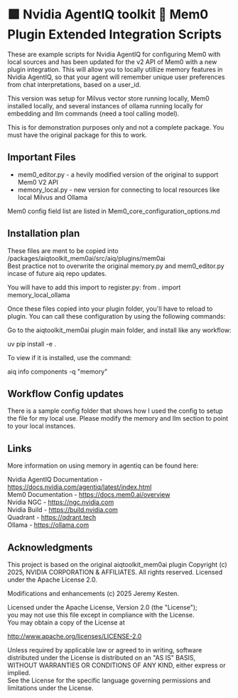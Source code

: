 # 🟩 Nvidia AgentIQ toolkit 🔌 Mem0 Plugin Extended Integration Scripts

These are example scripts for Nvidia AgentIQ for configuring Mem0 with local sources and has been updated for the v2 API of Mem0 with a new plugin integration. This will allow you to locally utillize memory features in Nvidia AgentIQ, so that your agent will remember unique user preferences from chat interpretations, based on a user_id.

This version was setup for Milvus vector store running locally, Mem0 installed locally, and several instances of ollama running locally for embedding and llm commands (need a tool calling model).

This is for demonstration purposes only and not a complete package. You must have the original package for this to work.

## Important Files

* mem0_editor.py - a hevily modified version of the original to support Mem0 V2 API
* memory_local.py - new version for connecting to local resources like local Milvus and Ollama

Mem0 config field list are listed in Mem0_core_configuration_options.md

## Installation plan

These files are ment to be copied into <aiq folder>/packages/aiqtoolkit_mem0ai/src/aiq/plugins/mem0ai  
Best practice not to overwrite the original memory.py and mem0_editor.py incase of future aiq repo updates.  

You will have to add this import to register.py: from . import memory_local_ollama  

Once these files copied into your plugin folder, you'll have to reload to plugin. You can call these configuration by using the following commands:  

Go to the aiqtoolkit_mem0ai plugin main folder, and install like any workflow:  

uv pip install -e .  

To view if it is installed, use the command:  

aiq info components -q "memory" 

## Workflow Config updates

There is a sample config folder that shows how I used the config to setup the file for my local use. Please modify the memory and llm section to point to your local instances. 

## Links

More information on using memory in agentiq can be found here:

Nvidia AgentIQ Documentation - https://docs.nvidia.com/agentiq/latest/index.html  
Mem0 Documentation - https://docs.mem0.ai/overview  
Nvidia NGC - https://ngc.nvidia.com  
Nvidia Build - https://build.nvidia.com  
Quadrant - https://qdrant.tech  
Ollama - https://ollama.com  

## Acknowledgments

This project is based on the original aiqtoolkit_mem0ai plugin Copyright (c) 2025, NVIDIA CORPORATION & AFFILIATES. All rights reserved. Licensed under the Apache License 2.0.  
  
Modifications and enhancements (c) 2025 Jeremy Kesten.  
  
Licensed under the Apache License, Version 2.0 (the "License");  
you may not use this file except in compliance with the License.  
You may obtain a copy of the License at  
  
http://www.apache.org/licenses/LICENSE-2.0  
  
Unless required by applicable law or agreed to in writing, software  
distributed under the License is distributed on an "AS IS" BASIS,  
WITHOUT WARRANTIES OR CONDITIONS OF ANY KIND, either express or implied.  
See the License for the specific language governing permissions and  
limitations under the License.  
